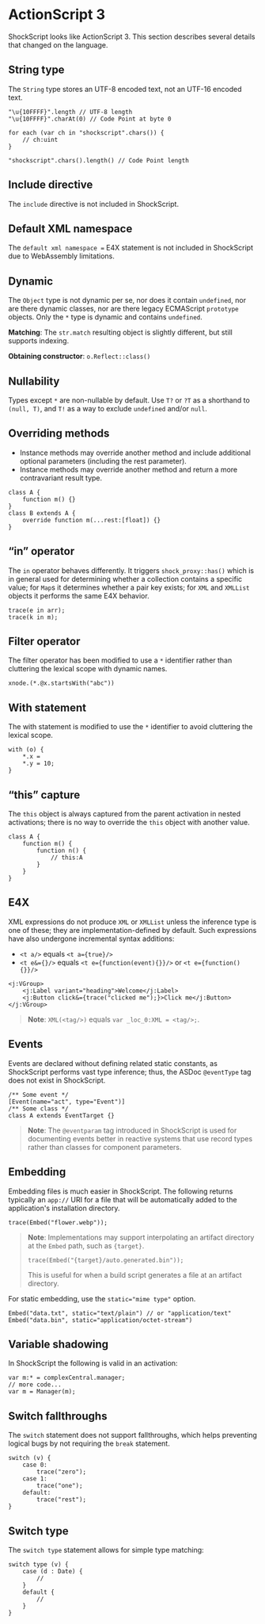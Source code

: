 # ActionScript 3

ShockScript looks like ActionScript 3. This section describes several details that changed on the language.

## String type

The `String` type stores an UTF-8 encoded text, not an UTF-16 encoded text.

```
"\u{10FFFF}".length // UTF-8 length
"\u{10FFFF}".charAt(0) // Code Point at byte 0

for each (var ch in "shockscript".chars()) {
    // ch:uint
}

"shockscript".chars().length() // Code Point length
```

## Include directive

The `include` directive is not included in ShockScript.

## Default XML namespace

The `default xml namespace =` E4X statement is not included in ShockScript due to WebAssembly limitations.

## Dynamic

The `Object` type is not dynamic per se, nor does it contain `undefined`, nor are there dynamic classes, nor are there legacy ECMAScript `prototype` objects. Only the `*` type is dynamic and contains `undefined`.

**Matching**: The `str.match` resulting object is slightly different, but still supports indexing.

**Obtaining constructor**: `o.Reflect::class()`

## Nullability

Types except `*` are non-nullable by default. Use `T?` or `?T` as a shorthand to `(null, T)`, and `T!` as a way to exclude `undefined` and/or `null`.

## Overriding methods

- Instance methods may override another method and include additional optional parameters (including the rest parameter).
- Instance methods may override another method and return a more contravariant result type.

```
class A {
    function m() {}
}
class B extends A {
    override function m(...rest:[float]) {}
}
```

## “in” operator

The `in` operator behaves differently. It triggers `shock_proxy::has()` which is in general used for determining whether a collection contains a specific value; for `Map`s it determines whether a pair key exists; for `XML` and `XMLList` objects it performs the same E4X behavior.

```
trace(e in arr);
trace(k in m);
```

## Filter operator

The filter operator has been modified to use a `*` identifier rather than cluttering the lexical scope with dynamic names.

```
xnode.(*.@x.startsWith("abc"))
```

## With statement

The with statement is modified to use the `*` identifier to avoid cluttering the lexical scope.

```
with (o) {
    *.x =
    *.y = 10;
}
```

## “this” capture

The `this` object is always captured from the parent activation in nested activations; there is no way to override the `this` object with another value.

```
class A {
    function m() {
        function n() {
            // this:A
        }
    }
}
```

## E4X

XML expressions do not produce `XML` or `XMLList` unless the inference type is one of these; they are implementation-defined by default. Such expressions have also undergone incremental syntax additions:

- `<t a/>` equals `<t a={true}/>`
- `<t e&={}/>` equals `<t e={function(event){}}/>` or `<t e={function(){}}/>`

```
<j:VGroup>
    <j:Label variant="heading">Welcome</j:Label>
    <j:Button click&={trace("clicked me");}>Click me</j:Button>
</j:VGroup>
```

> **Note**: `XML(<tag/>)` equals `var _loc_0:XML = <tag/>;`.

## Events

Events are declared without defining related static constants, as ShockScript performs vast type inference; thus, the ASDoc `@eventType` tag does not exist in ShockScript.

```
/** Some event */
[Event(name="act", type="Event")]
/** Some class */
class A extends EventTarget {}
```

> **Note**: The `@eventparam` tag introduced in ShockScript is used for documenting events better in reactive systems that use record types rather than classes for component parameters.

## Embedding

Embedding files is much easier in ShockScript. The following returns typically an `app://` URI for a file that will be automatically added to the application's installation directory.

```
trace(Embed("flower.webp"));
```

<blockquote>

**Note**: Implementations may support interpolating an artifact directory at the `Embed` path, such as `{target}`.

```
trace(Embed("{target}/auto.generated.bin"));
```

This is useful for when a build script generates a file at an artifact directory.

</blockquote>

For static embedding, use the `static="mime type"` option.

```
Embed("data.txt", static="text/plain") // or "application/text"
Embed("data.bin", static="application/octet-stream")
```

## Variable shadowing

In ShockScript the following is valid in an activation:

```
var m:* = complexCentral.manager;
// more code...
var m = Manager(m);
```

## Switch fallthroughs

The `switch` statement does not support fallthroughs, which helps preventing logical bugs by not requiring the `break` statement.

```
switch (v) {
    case 0:
        trace("zero");
    case 1:
        trace("one");
    default:
        trace("rest");
}
```

## Switch type

The `switch type` statement allows for simple type matching:

```
switch type (v) {
    case (d : Date) {
        //
    }
    default {
        //
    }
}
```
